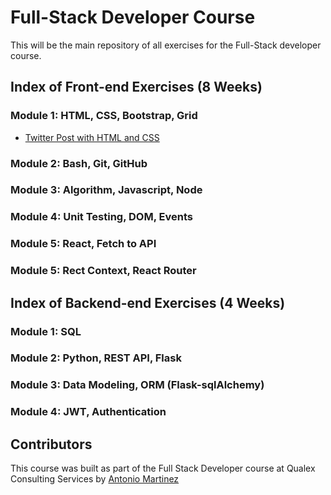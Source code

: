 # Full-Stack Developer Course

This will be the main repository of all exercises for the Full-Stack developer course.

## Index of Front-end Exercises (8 Weeks)

### Module 1: HTML, CSS, Bootstrap, Grid
- [Twitter Post with HTML and CSS](./front-end/exercise%201/)

### Module 2: Bash, Git, GitHub

### Module 3: Algorithm, Javascript, Node

### Module 4: Unit Testing, DOM, Events

### Module 5: React, Fetch to API

### Module 5: Rect Context, React Router

## Index of Backend-end Exercises (4 Weeks)

### Module 1: SQL

### Module 2: Python, REST API, Flask

### Module 3: Data Modeling, ORM (Flask-sqlAlchemy)

### Module 4: JWT, Authentication

## Contributors

This course was built as part of the Full Stack Developer course at Qualex Consulting Services by [Antonio Martinez](https://github.com/metantonio)